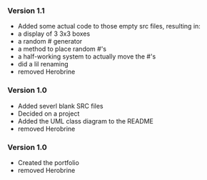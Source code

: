 ### Version 1.1
- Added some actual code to those empty src files, resulting in:
-   a display of 3 3x3 boxes
-   a random # generator
-   a method to place random #'s
-   a half-working system to actually move the #'s
- did a lil renaming
- removed Herobrine

### Version 1.0
- Added severl blank SRC files
- Decided on a project
- Added the UML class diagram to the README
- removed Herobrine

### Version 1.0
- Created the portfolio
- removed Herobrine
